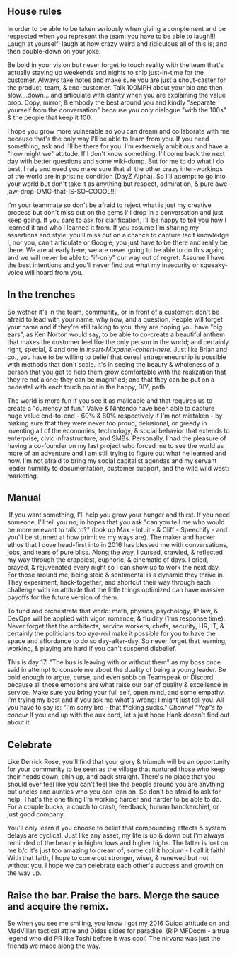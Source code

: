 ## House rules
In order to be able to be taken seriously when giving a complement and be respected when you represent the team: you have to be able to laugh!!! Laugh at yourself; laugh at how crazy weird and ridiculous all of this is; and then double-down on your joke.

Be bold in your vision but never forget to touch reality with the team that's actually staying up weekends and nights to ship just-in-time for the customer. Always take notes and make sure you are just a shout-caster for the product, team, & end-customer. Talk 100MPH about your bio and then slow....down....and articulate with clarity when you are explaining the value prop. Copy, mirror, & embody the best around you and kindly "separate yourself from the conversation" because you only dialogue "with the 100s" & the people that keep it 100.

I hope you grow more vulnerable so you can dream and collaborate with me because that's the only way I'll be able to learn from you. If you need something, ask and I'll be there for you. I'm extremely ambitious and have a "how might we" attitude. If I don't know something, I'll come back the next day with better questions and some wiki-dump. But for me to do what I do best, I rely and need you make sure that all the other crazy inter-workings of the world are in pristine condition (DayZ Alpha). So I'll attempt to go into your world but don't take it as anything but respect, admiration, & pure awe-jaw-drop-OMG-that-IS-SO-COOOL!!!

I'm your teammate so don't be afraid to reject what is just my creative process but don't miss out on the gems I'll drop in a conversation and just keep going. If you care to ask for clarification, I'll be happy to tell you how I learned it and who I learned it from. If you assume I'm sharing my assertions and style, you'll miss out on a chance to capture tacit knowledge I, nor you, can't articulate or Google; you just have to be there and really be there. We are already here; we are never going to be able to do this again; and we will never be able to "if-only" our way out of regret. Assume I have the best intentions and you'll never find out what my insecurity or squeaky-voice will hoard from you.

## In the trenches

So wether it's in the team, community, or in front of a customer: don't be afraid to lead with your name, why now, and a question. People will forget your name and if they're still talking to you, they are hoping you have "big ears", as Ken Norton would say, to be able to co-create a beautiful anthem that makes the customer feel like the only person in the world; and certainly right, special, & and one in *insert-Mixpanel-cohert-here*. Just like Brian and co., you have to be willing to belief that cereal entrepreneurship is possible with methods that don't scale. It's in seeing the beauty & wholeness of a person that you get to help them grow comfortable with the realization that they're not alone; they can be magnified; and that they can be put on a pedestal with each touch point in the happy, DIY, path.

The world is more fun if you see it as malleable and that requires us to create a "currency of fun." Valve & Nintendo have been able to capture huge value end-to-end - 60% & 80% respectively if I'm not mistaken - by making sure that they were never too proud, delusional, or greedy in inventing all of the economies, technology, & social behavior that extends to enterprise, civic infrastructure, and SMBs. Personally, I had the pleasure of having a co-founder on my last project who forced me to see the world as more of an adventure and I am still trying to figure out what he learned and how. I'm not afraid to bring my social capitalist agendas and my servant leader humility to documentation, customer support, and the wild wild west: marketing.

## Manual

iIf you want something, I'll help you grow your hunger and thirst. If you need someone, I'll tell you no; in hopes that you ask "can you tell me who would be more relevant to talk to?" (look up Max - Intuit - & Cliff - Speechify - and you'll be stunned at how primitive my ways are). The maker and hacker ethos that I dove head-first into in 2016 has blessed me with conversations, jobs, and tears of pure bliss. Along the way, I cursed, crawled, & reflected my way through the crappiest, euphoric, & cinematic of days. I cried, prayed, & rejuvenated every night so I can show up to work the next day. For those around me, being stoic & sentimental is a dynamic they thrive in. They experiment, hack-together, and shortcut their way through each challenge with an attitude that the little things optimized can have massive payoffs for the future version of them.

To fund and orchestrate that world: math, physics, psychology, IP law, & DevOps will be applied with vigor, romance, & fluidity (1ms response time). Never forget that the architects, service workers, chefs, security, HR, IT, & certainly the politicians too *eye-roll* make it possible for you to have the space and affordance to do so day-after-day. So never forget that learning, working, & playing are hard if you can't suspend disbelief.

This is day 17. "The bus is leaving with or without them" as my boss once said in attempt to console me about the duality of being a young leader. Be bold enough to argue, curse, and even sobb on Teamspeak or Discord because all those emotions are what raise our bar of quality & excellence in service. Make sure you bring your full self, open mind, and some empathy. I'm trying my best and if you ask me what's wrong: I might just tell you. All you have to say is: "I'm sorry bro - that f*cking sucks." *Channel "Yep"s to concur* If you end up with the aux cord, let's just hope Hank doesn't find out about it.
 
## Celebrate
Like Derrick Rose, you'll find that your glory & triumph will be an opportunity for your community to be seen as the village that nurtured those who keep their heads down, chin up, and back straight. There's no place that you should ever feel like you can't feel like the people around you are anything but uncles and aunties who you can lean on. So don't be afraid to ask for help. That's the one thing I'm working harder and harder to be able to do. For a couple bucks, a couch to crash, feedback, human handkerchief, or just good company.

You'll only learn if you choose to belief that compounding effects & system delays are cyclical. Just like any asset, my life is up & down but I'm always reminded of the beauty in higher lows and higher highs. The latter is lost on me b/c it's just too amazing to dream of; some call it hopium - I call it faith! With that faith, I hope to come out stronger, wiser, & renewed but not without you. I hope we can celebrate each other's success and growth on the way up.

## Raise the bar. Praise the bars. Merge the sauce and acquire the remix.

So when you see me smiling, you know I got my 2016 Guicci attitude on and MadVillan tactical attire and Didas slides for paradise. (RIP MFDoom - a true legend who did PR like Toshi before it was cool) The nirvana was just the friends we made along the way.
